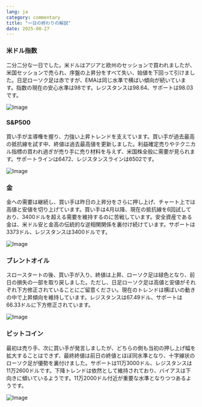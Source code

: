 ```yaml
---
lang: ja
category: commentary
title: "一日の終わりの解説"
date: 2025-08-27
---
```


### 米ドル指数

二分二分な一日でした。米ドルはアジアと欧州のセッションで買われましたが、米国セッションで売られ、序盤の上昇分をすべて失い、始値を下回って引けました。日足ローソク足は赤ですが、EMAは同じ水準で横ばい傾向が続いています。指数の現在の安心水準は98です。レジスタンスは98.64、サポートは98.03です。

![Image](https://markleighedu.github.io/img/Aug-2025/27-Aug-2025/usdindex.jpg)

### S&P500

買い手が主導権を握り、力強い上昇トレンドを支えています。買い手が過去最高の抵抗線を試す中、終値は過去最高値を更新しました。利益確定売りやテクニカル指標の買われ過ぎが売り手に売り材料を与えず、米国株全般に需要が見られます。サポートラインは6472、レジスタンスラインは6502です。

![Image](https://markleighedu.github.io/img/Aug-2025/27-Aug-2025/sp500.jpg)

### 金

金への需要は継続し、買い手は昨日の上昇分をさらに押し上げ、チャート上では高値と安値を切り上げています。買い手は4月以降、現在の抵抗線を6回試しており、3400ドルを超える需要を維持するのに苦戦しています。安全資産である金は、米ドル安と金高の伝統的な逆相関関係を裏付け続けています。サポートは3373ドル、レジスタンスは3400ドルです。

![Image](https://markleighedu.github.io/img/Aug-2025/27-Aug-2025/gold.jpg)

### ブレントオイル

スロースタートの後、買い手が入り、終値は上昇、ローソク足は緑色となり、前日の損失の一部を取り戻しました。ただし、日足ローソク足は高値と安値がそれぞれ下方修正されていることにご留意ください。現在のトレンドは横ばいの動きの中で上昇傾向を維持しています。レジスタンスは67.49ドル、サポートは66.33ドルに下方修正されています。

![Image](https://markleighedu.github.io/img/Aug-2025/27-Aug-2025/brentoil.jpg)

### ビットコイン

最初は売り手、次に買い手が発言しましたが、どちらの側も当初の押し上げ幅を拡大することはできず、最終終値は前日の終値とほぼ同水準となり、十字線状のローソク足が優勢を裏付けました。サポートは11万3000ドル、レジスタンスは11万2600ドルです。下降トレンドは依然として維持されており、バイアスは下向きに傾いているようです。11万2000ドル付近が重要な水準となりつつあるようです。

![Image](https://markleighedu.github.io/img/Aug-2025/27-Aug-2025/bitcoin.jpg)

